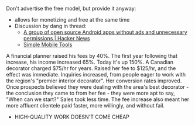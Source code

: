
Don't advertise the free model, but provide it anyway:

- allows for monetizing and free at the same time
- Discussion by dang in thread:
    - [A group of open source Android apps without ads and unnecessary permissions | Hacker News](https://news.ycombinator.com/item?id=37463662)
    - [Simple Mobile Tools](https://simplemobiletools.com/)

A financial planner raised his fees by 40%. The first year following
that increase, his income increased 65%. Today it's up 150%.
A Canadian decorator charged $75/hr for years. Raised her fee to
$125/hr, and the effect was immediate. Inquiries increased, from people
eager to work with the region's "premier interior decorator". Her
conversion rates improved. Once prospects believed they were dealing
with the area's best decorator - the conclusion they came to from her
fee - they were more apt to say, "When can we start?" Sales took less time.
The fee increase also meant her more affluent clientele paid faster,
more willingly, and without fail.
- HIGH-QUALITY WORK DOESN'T COME CHEAP
